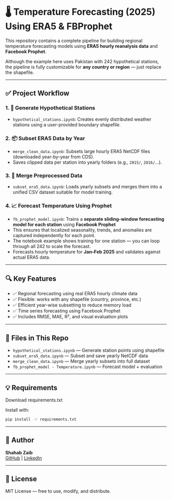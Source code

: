 # 🌡️ Temperature Forecasting (2025) Using ERA5 & FBProphet

This repository contains a complete pipeline for building regional temperature forecasting models using **ERA5 hourly reanalysis data** and **Facebook Prophet**.

Although the example here uses Pakistan with 242 hypothetical stations, the pipeline is fully customizable for **any country or region** — just replace the shapefile.

---

## ✅ Project Workflow

### 1. 📍 Generate Hypothetical Stations
- `hypothetical_stations.ipynb`: Creates evenly distributed weather stations using a user-provided boundary shapefile.

### 2. 📦 Subset ERA5 Data by Year
- `merge_clean_data.ipynb`: Subsets large hourly ERA5 NetCDF files (downloaded year-by-year from CDS).
- Saves clipped data per station into yearly folders (e.g., `2015/`, `2016/`…).

### 3. 🔀 Merge Preprocessed Data
- `subset_era5_data.ipynb`: Loads yearly subsets and merges them into a unified CSV dataset suitable for model training.

### 4. 📈 Forecast Temperature Using Prophet
- `fb_prophet_model.ipynb`: Trains a **separate sliding-window forecasting model for each station** using **Facebook Prophet**
- This ensures that localized seasonality, trends, and anomalies are captured independently for each point.
- The notebook example shows training for one station — you can loop through all 242 to scale the forecast.
- Forecasts hourly temperature for **Jan–Feb 2025** and validates against actual ERA5 data.
---

## 🔍 Key Features

- ✅ Regional forecasting using real ERA5 hourly climate data
- ✅ Flexible: works with any shapefile (country, province, etc.)
- ✅ Efficient year-wise subsetting to reduce memory load
- ✅ Time series forecasting using Facebook Prophet
- ✅ Includes RMSE, MAE, R², and visual evaluation plots

---

## 📁 Files in This Repo

- `hypothetical_stations.ipynb` — Generate station points using shapefile
- `subset_era5_data.ipynb` — Subset and save yearly NetCDF data
- `merge_clean_data.ipynb` — Merge yearly subsets into full dataset
- `fb_prophet_model - Temperature.ipynb` — Forecast model + evaluation

---

## 💡 Requirements

Download requirements.txt

Install with:

```bash
pip install -r requirements.txt
```

---

## 🧠 Author

**Shahab Zaib**  
[GitHub](https://github.com/ShahabZaib) | [LinkedIn](https://linkedin.com/in/shahab-zaib-376427247/)

---

## 🔗 License

MIT License — free to use, modify, and distribute.
